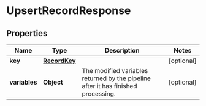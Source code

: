 

# UpsertRecordResponse


## Properties

Name | Type | Description | Notes
------------ | ------------- | ------------- | -------------
**key** | [**RecordKey**](RecordKey.md) |  |  [optional]
**variables** | **Object** | The modified variables returned by the pipeline after it has finished processing. |  [optional]



